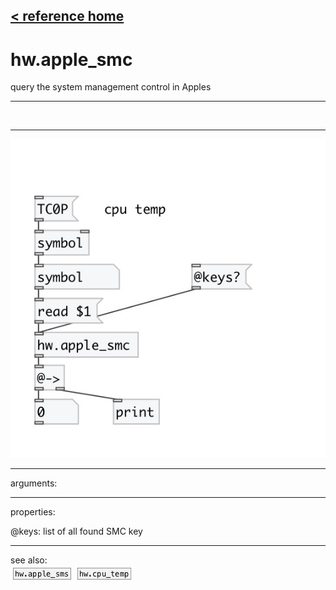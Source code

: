 [< reference home](index.html)
---

# hw.apple_smc


query the system management control in Apples

---

<br>


---


![example](examples/hw.apple_smc-example.jpg)

---
arguments:


---
properties:

@keys: list of all found SMC key<br>

---
see also:<br>
[![hw.apple_sms](img/object_hw.apple_sms.png)](hw.apple_sms.html)
[![hw.cpu_temp](img/object_hw.cpu_temp.png)](hw.cpu_temp.html)

